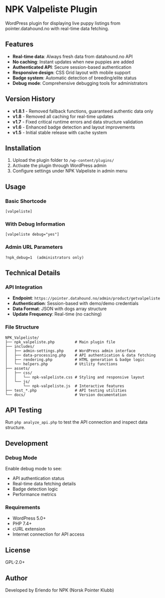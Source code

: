 # NPK Valpeliste Plugin

WordPress plugin for displaying live puppy listings from pointer.datahound.no with real-time data fetching.

## Features

- **Real-time data**: Always fresh data from datahound.no API
- **No caching**: Instant updates when new puppies are added
- **Authenticated API**: Secure session-based authentication
- **Responsive design**: CSS Grid layout with mobile support
- **Badge system**: Automatic detection of breeding/elite status
- **Debug mode**: Comprehensive debugging tools for administrators

## Version History

- **v1.8.1** - Removed fallback functions, guaranteed authentic data only
- **v1.8** - Removed all caching for real-time updates
- **v1.7** - Fixed critical runtime errors and data structure validation
- **v1.6** - Enhanced badge detection and layout improvements
- **v1.5** - Initial stable release with cache system

## Installation

1. Upload the plugin folder to `/wp-content/plugins/`
2. Activate the plugin through WordPress admin
3. Configure settings under NPK Valpeliste in admin menu

## Usage

### Basic Shortcode
```
[valpeliste]
```

### With Debug Information
```
[valpeliste debug="yes"]
```

### Admin URL Parameters
```
?npk_debug=1  (administrators only)
```

## Technical Details

### API Integration
- **Endpoint**: `https://pointer.datahound.no/admin/product/getvalpeliste`
- **Authentication**: Session-based with demo/demo credentials
- **Data Format**: JSON with dogs array structure
- **Update Frequency**: Real-time (no caching)

### File Structure
```
NPK_Valpeliste/
├── npk_valpeliste.php         # Main plugin file
├── includes/
│   ├── admin-settings.php     # WordPress admin interface
│   ├── data-processing.php    # API authentication & data fetching
│   ├── rendering.php          # HTML generation & badge logic
│   └── helpers.php            # Utility functions
├── assets/
│   ├── css/
│   │   └── npk-valpeliste.css # Styling and responsive layout
│   └── js/
│       └── npk-valpeliste.js  # Interactive features
├── test_*.php                 # API testing utilities
└── docs/                      # Version documentation
```

## API Testing

Run `php analyze_api.php` to test the API connection and inspect data structure.

## Development

### Debug Mode
Enable debug mode to see:
- API authentication status
- Real-time data fetching details
- Badge detection logic
- Performance metrics

### Requirements
- WordPress 5.0+
- PHP 7.4+
- cURL extension
- Internet connection for API access

## License

GPL-2.0+

## Author

Developed by Erlendo for NPK (Norsk Pointer Klubb)
